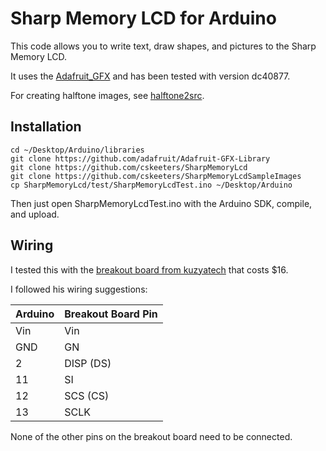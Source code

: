Sharp Memory LCD for Arduino
============================

This code allows you to write text, draw shapes, and pictures to the Sharp Memory LCD.

It uses the [Adafruit_GFX](https://github.com/adafruit/Adafruit-GFX-Library) and has been tested with version dc40877.

For creating halftone images, see [halftone2src](https://github.com/cskeeters/halftone2src).

Installation
------------

    cd ~/Desktop/Arduino/libraries
    git clone https://github.com/adafruit/Adafruit-GFX-Library
    git clone https://github.com/cskeeters/SharpMemoryLcd
    git clone https://github.com/cskeeters/SharpMemoryLcdSampleImages
    cp SharpMemoryLcd/test/SharpMemoryLcdTest.ino ~/Desktop/Arduino

Then just open SharpMemoryLcdTest.ino with the Arduino SDK, compile, and upload.

Wiring
------

I tested this with the [breakout board from kuzyatech](http://kuzyatech.com/tag/sharp-memory-lcd) that costs $16.

I followed his wiring suggestions:

Arduino | Breakout Board Pin
--------|-------------------
Vin     | Vin
GND     | GN
2       | DISP (DS)
11      | SI
12      | SCS (CS)
13      | SCLK

None of the other pins on the breakout board need to be connected.
